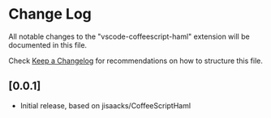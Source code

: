 # Change Log

All notable changes to the "vscode-coffeescript-haml" extension will be documented in this file.

Check [Keep a Changelog](http://keepachangelog.com/) for recommendations on how to structure this file.

## [0.0.1]

- Initial release, based on jisaacks/CoffeeScriptHaml